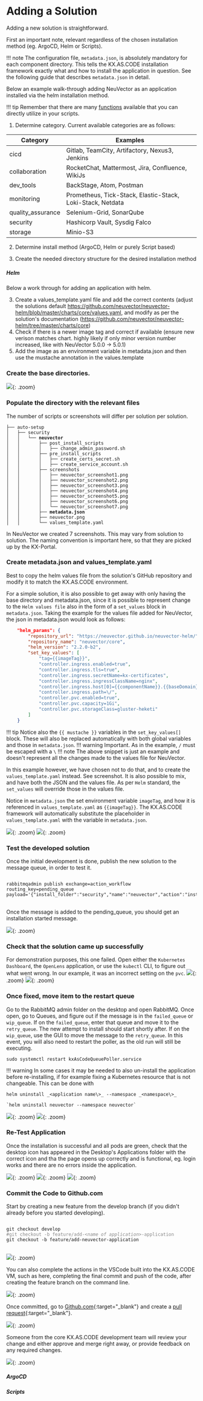# Adding a Solution

Adding a new solution is straightforward.

First an important note, relevant regardless of the chosen installation method (eg. ArgoCD, Helm or Scripts).

!!! note
    The configuration file, `metadata.json`, is absolutely mandatory for each component directory. This tells the KX.AS.CODE installation framework exactly what and how to install the application in question.
    See the following guide that describes `metadata.json` in detail.

Below an example walk-through adding NeuVector as an application installed via the helm installation method.

!!! tip
    Remember that there are many [functions](/Development/Available-Functions/) available that you can directly utilize in your scripts.

1. Determine category. Current available categories are as follows:

| Category | Examples |
| --- | --- |
|cicd| Gitlab, TeamCity, Artifactory, Nexus3, Jenkins |
|collaboration| RocketChat, Mattermost, Jira, Confluence, WikiJs |
|dev_tools| BackStage, Atom, Postman|
|monitoring|Prometheus, Tick-Stack, Elastic-Stack, Loki-Stack, Netdata |
|quality_assurance|Selenium-Grid, SonarQube|
|security|Hashicorp Vault, Sysdig Falco|
|storage|Minio-S3|

2. Determine install method (ArgoCD, Helm or purely Script based)

3. Create the needed directory structure for the desired installation method

##### Helm

Below a work through for adding an application with helm.



3. Create a values_template.yaml file and add the correct contents (adjust the solutions default https://github.com/neuvector/neuvector-helm/blob/master/charts/core/values.yaml, and modify as per the solution's documentation (https://github.com/neuvector/neuvector-helm/tree/master/charts/core)
4. Check if there is a newer image tag and correct if available (ensure new verison matches chart. highly likely if only minor version number increased, like with NeuVector 5.0.0 -> 5.0.1)
5. Add the image as an environment variable in metadata.json and then use the mustache annotation in the values.template

### Create the base directories.   
![](../assets/images/add_application_workflow1.png){: .zoom}

### Populate the directory with the relevant files

The number of scripts or screenshots will differ per solution per solution. 

<pre><code>├── auto-setup
│   ├── security
│   │   └── <b>neuvector</b>
│   │       ├── post_install_scripts
│   │       │   ├── change_admin_password.sh
│   │       ├── pre_install_scripts
│   │       │   ├── create_certs_secret.sh
│   │       │   ├── create_service_account.sh
│   │       ├── screenshots
│   │       │   ├── neuvector_screenshot1.png
│   │       │   ├── neuvector_screenshot2.png
│   │       │   ├── neuvector_screenshot3.png
│   │       │   ├── neuvector_screenshot4.png
│   │       │   ├── neuvector_screenshot5.png
│   │       │   ├── neuvector_screenshot6.png
│   │       │   └── neuvector_screenshot7.png
│   │       ├── <b>metadata.json</b>
│   │       ├── neuvector.png
│   │       └── values_template.yaml</code>
</pre>

In NeuVector we created 7 screenshots. This may vary from solution to solution. The naming convention is important here, so that they are picked up by the KX-Portal.


### Create metadata.json and values_template.yaml
Best to copy the helm values file from the solution's GitHub repository and modify it to match the KX.AS.CODE environment.

For a simple solution, it is also possible to get away with only having the base directory and metadata.json, since it is possible to represent change to the `Helm values file` also in the form of a `set_values` block in `metadata.json`.
Taking the example for the values file added for NeuVector, the json in metadata.json would look as follows:

```json linenums="1" hl_lines="6 11 12"
    "helm_params": {
        "repository_url": "https://neuvector.github.io/neuvector-helm/",
        "repository_name": "neuvector/core",
        "helm_version": "2.2.0-b2",
        "set_key_values": [
            "tag={{imageTag}}",
            "controller.ingress.enabled=true",
            "controller.ingress.tls=true",
            "controller.ingress.secretName=kx-certificates",        
            "controller.ingress.ingressClassName=nginx",
            "controller.ingress.host[0]={{componentName}}.{{baseDomain}}",
            "controller.ingress.path=\/",
            "controller.pvc.enabled=true",
            "controller.pvc.capacity=1Gi",
            "controller.pvc.storageClass=gluster-heketi"
        ]
    }
```

!!! tip 
    Notice also the `{{ mustache }}` variables in the `set_key_values[]` block. These will also be replaced automatically with both global variables and those in `metadata.json`.
!!! warning
    Important. As in the example, `/` must be escaped with a `\`
!!! note
    The above snippet is just an example and doesn't represent all the changes made to the values file for NeuVector.

In this example however, we have chosen not to do that, and to create the `values_template.yaml` instead. See screenshot.
It is also possible to mix, and have both the JSON and the values file. As per `Helm` standard, the `set_values` will override those in the values file.

Notice in `metadata.json` the set environment variable `imageTag`, and how it is referenced in `values_template.yaml` as `{{imageTag}}`.
The KX.AS.CODE framework will automatically substitute the placeholder in `values_template.yaml` with the variable in `metadata.json`.

![](../assets/images/add_application_workflow11.png){: .zoom}
![](../assets/images/add_application_workflow16.png){: .zoom}

### Test the developed solution

Once the initial development is done, publish the new solution to the message queue, in order to test it.

<pre>
<code>
<span style="white-space: pre-wrap;">rabbitmqadmin publish exchange=action_workflow routing_key=pending_queue payload='{"install_folder":"security","name":"neuvector","action":"install","retries":"0"}'</span>
</code>
</pre>

Once the message is added to the pending_queue, you should get an installation started message.

![](../assets/images/add_application_workflow3.png){: .zoom}

### Check that the solution came up successfully

For demonstration purposes, this one failed. Open either the `Kubernetes Dashboard`, the `OpenLens` application, or use the `kubectl` CLI, to figure out what went wrong.
In our example, it was an incorrect setting on the `pvc`.
![](../assets/images/add_application_workflow4.png){: .zoom}
![](../assets/images/add_application_workflow5.png){: .zoom}

### Once fixed, move item to the restart queue

Go to the RabbitMQ admin folder on the desktop and open RabbitMQ.
Once open, go to Queues, and figure out if the message is in the `failed_queue` or `wip_queue`.
If on the `failed_queue`, enter that queue and move it to the `retry_queue`. The new attempt to install should start shortly after.
If on the `wip_queue`, use the GUI to move the message to the `retry_queue`. In this event, you will also need to restart the poller, as the old run will still be executing.

`sudo systemctl restart kxAsCodeQueuePoller.service`

!!! warning 
    In some cases it may be needed to also un-install the application before re-installing, if for example fixing a Kubernetes resource that is not changeable. This can be done with

    helm uninstall _<application name\>_ --namespace _<namespace\>_

    `helm uninstall neuvector --namespace neuvector`

![](../assets/images/add_application_workflow6.png){: .zoom}
![](../assets/images/add_application_workflow7.png){: .zoom}

### Re-Test Application
Once the installation is successful and all pods are green, check that the desktop icon has appeared in the Desktop's Applications folder with the correct icon and tha the page opens up correctly and is functional, eg. login works and there are no errors inside the application.

![](../assets/images/add_application_workflow8.png){: .zoom}
![](../assets/images/add_application_workflow9.png){: .zoom}
![](../assets/images/add_application_workflow10.png){: .zoom}

### Commit the Code to Github.com

Start by creating a new feature from the develop branch (if you didn't already before you started developing).

<pre>
<code>
git checkout develop
<span style="opacity: 0.5">#git checkout -b feature/add-<i>&lt;name of application&gt;</i>-application</span>
git checkout -b feature/add-neuvector-application
</code>
</pre>

![](../assets/images/add_application_workflow12.png){: .zoom}

You can also complete the actions in the VSCode built into the KX.AS.CODE VM, such as here, completing the final commit and push of the code, after creating the feature branch on the command line.

![](../assets/images/add_application_workflow13.png){: .zoom}

Once committed, go to [Github.com](https://github.com/Accenture/kx.as.code/compare){:target="\_blank"} and create a [pull request](https://docs.github.com/en/pull-requests/collaborating-with-pull-requests/proposing-changes-to-your-work-with-pull-requests/creating-a-pull-request){:target="\_blank"}.

![](../assets/images/add_application_workflow14.png){: .zoom}

Someone from the core KX.AS.CODE development team will review your change and either approve and merge right away, or provide feedback on any required changes.

![](../assets/images/add_application_workflow15.png){: .zoom}






##### ArgoCD

##### Scripts

